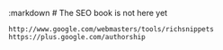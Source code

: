 :markdown
    # The SEO book is not here yet
  
    http://www.google.com/webmasters/tools/richsnippets
    https://plus.google.com/authorship
  